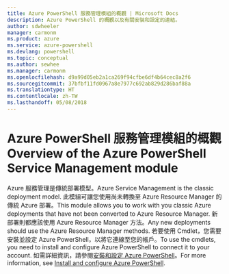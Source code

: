 ```yaml
---
title: Azure PowerShell 服務管理模組的概觀 | Microsoft Docs
description: Azure PowerShell 的概觀以及有關安裝和設定的連結。
author: sdwheeler
manager: carmonm
ms.product: azure
ms.service: azure-powershell
ms.devlang: powershell
ms.topic: conceptual
ms.author: sewhee
ms.manager: carmonm
ms.openlocfilehash: d9a99d05eb2a1ca269f94cfbe6df4b64cec8a2f6
ms.sourcegitcommit: 37bfbf11fd0967a8e7977c692ab829d286baf88a
ms.translationtype: HT
ms.contentlocale: zh-TW
ms.lasthandoff: 05/08/2018
---
```

# <a name="overview-of-the-azure-powershell-service-management-module"></a><span data-ttu-id="23071-103">Azure PowerShell 服務管理模組的概觀</span><span class="sxs-lookup"><span data-stu-id="23071-103">Overview of the Azure PowerShell Service Management module</span></span>

<span data-ttu-id="23071-104">Azure 服務管理是傳統部署模型。</span><span class="sxs-lookup"><span data-stu-id="23071-104">Azure Service Management is the classic deployment model.</span></span> <span data-ttu-id="23071-105">此模組可讓您使用尚未轉換至 Azure Resource Manager 的傳統 Azure 部署。</span><span class="sxs-lookup"><span data-stu-id="23071-105">This module allows you to work with you classic Azure deployments that have not been converted to Azure Resource Manager.</span></span> <span data-ttu-id="23071-106">新部署則都應該使用 Azure Resource Manager 方法。</span><span class="sxs-lookup"><span data-stu-id="23071-106">Any new deployments should use the Azure Resource Manager methods.</span></span> <span data-ttu-id="23071-107">若要使用 Cmdlet，您需要安裝並設定 Azure PowerShell，以將它連線至您的帳戶。</span><span class="sxs-lookup"><span data-stu-id="23071-107">To use the cmdlets, you need to install and configure Azure PowerShell to connect it to your account.</span></span> <span data-ttu-id="23071-108">如需詳細資訊，請參閱[安裝和設定 Azure PowerShell](install-azure-ps.md)。</span><span class="sxs-lookup"><span data-stu-id="23071-108">For more information, see [Install and configure Azure PowerShell](install-azure-ps.md).</span></span>
